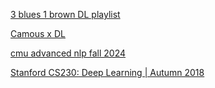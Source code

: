 
[3 blues 1 brown DL playlist](https://youtube.com/playlist?list=PLZHQObOWTQDNU6R1_67000Dx_ZCJB-3pi)

[Camous x DL](https://www.youtube.com/watch?v=BjWqCcbusMM&list=PLKnIA16_RmvYuZauWaPlRTC54KxSNLtNn&index=56)

[cmu advanced nlp fall 2024](https://www.youtube.com/watch?v=6NeTO61qc4M&list=PL8PYTP1V4I8DZprnWryM4nR8IZl1ZXDjg)

[Stanford CS230: Deep Learning | Autumn 2018](https://www.youtube.com/playlist?list=PLoROMvodv4rOABXSygHTsbvUz4G_YQhOb)


